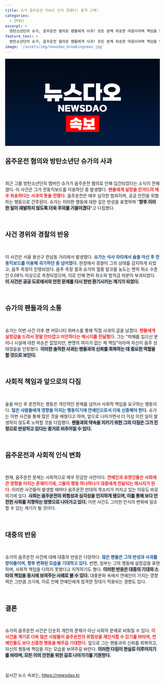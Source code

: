 ```yaml
---
title: 슈가 음주운전 킥보드 인지 못했다! 충격 고백!
categories:
  - 연예인
excerpt: >
  방탄소년단의 슈가, 음주운전 혐의로 팬들에게 사과! 모든 분께 죄송한 마음이라며 책임을 인정하고 행동을 개선하겠다고 다짐했다. 슈가는 전동 킥보드를 타고 귀가 중 경찰에 적발돼 면허 취소 수준의 음주가 확인됐다.
feature_text: >
  방탄소년단의 슈가, 음주운전 혐의로 팬들에게 사과! 모든 분께 죄송한 마음이라며 책임을 인정하고 행동을 개선하겠다고 다짐했다. 슈가는 전동 킥보드를 타고 귀가 중 경찰에 적발돼 면허 취소 수준의 음주가 확인됐다.
image: '/assets/img/newsdao_breakingnews.jpg'
---
```


<p><img src="/assets/img/newsdao_breakingnews.jpg" alt="koreaapp 속보" /></p>

<h2 data-ke-size="size26">음주운전 혐의와 방탄소년단 슈가의 사과</h2>

<p data-ke-size="size16">&nbsp;</p>

<p data-ke-size="size16">최근 그룹 방탄소년단의 멤버인 슈가가 음주운전 혐의로 인해 입건되었다는 소식이 전해졌다. 이 사건은 그가 전동킥보드를 이용하던 중 발생했다. <b><span style="color: #ee2323;">팬들에게 실망을 안겨드려 매우 죄송하다는 사과의 뜻을 전했다.</span></b> 음주운전은 매우 심각한 범죄이며, 공공 안전을 위협하는 행동으로 간주된다. 슈가는 이러한 행동에 대한 깊은 반성을 표명하며 "<b><span style="background-color: #21538527;">향후 이러한 일이 재발하지 않도록 더욱 주의를 기울이겠다</span></b>"고 다짐했다.</p>

<p data-ke-size="size16">&nbsp;</p>

<h2 data-ke-size="size26">사건 경위와 경찰의 반응</h2>

<p data-ke-size="size16">&nbsp;</p>

<p data-ke-size="size16">이 사건은 서울 용산구 한남동 거리에서 발생했다. <b><span style="color: #1a5490;">슈가는 식사 자리에서 술을 마신 후 전동킥보드를 이용해 귀가하던 중 넘어졌다.</span></b> 현장에서 경찰이 그의 상태를 감지하게 되었고, 음주 측정이 진행되었다. 음주 측정 결과 슈가의 혈중 알코올 농도는 면허 취소 수준인 0.08% 이상으로 측정되었으며, 이로 인해 면허 취소와 범칙금 처분이 부과되었다. <b><span style="background-color: #21538527;">이 사건은 공공 도로에서의 안전 문제를 다시 한번 환기시키는 계기가 되었다.</span></b></p>

<p data-ke-size="size16">&nbsp;</p>

<h2 data-ke-size="size26">슈가의 팬들과의 소통</h2>

<p data-ke-size="size16">&nbsp;</p>

<p data-ke-size="size16">슈가는 이번 사건 이후 팬 커뮤니티 위버스를 통해 직접 사과의 글을 남겼다. <b><span style="color: #ee2323;">팬들에게 실망감을 드려서 정말 안타깝고 미안하다는 메시지를 전달했다.</span></b> 그는 "피해를 입으신 분이나 시설에 대한 파손은 없었지만, 변명의 여지가 없는 제 책임"이라며 자신이 음주 상태였음을 인정했다. <b><span style="background-color: #21538527;">이러한 솔직한 사과는 팬들과의 신뢰를 회복하는 데 중요한 역할을 할 것으로 보인다.</span></b></p>

<p data-ke-size="size16">&nbsp;</p>

<h2 data-ke-size="size26">사회적 책임과 앞으로의 다짐</h2>

<p data-ke-size="size16">&nbsp;</p>

<p data-ke-size="size16">술을 마신 후 운전하는 행동은 개인적인 문제를 넘어서 사회적 책임을 요구하는 행동이다. <b><span style="color: #1a5490;">많은 사람들에게 영향을 미치는 행동이기에 연예인으로서 더욱 신중해야 한다.</span></b> 슈가는 이번 사건을 통해 많은 것을 배웠다고 하며, 앞으로 나아가면서 더 이상 이런 일이 발생하지 않도록 노력할 것을 다짐했다. <b><span style="background-color: #21538527;">팬들과의 약속을 지키기 위한 그의 다짐은 그가 진정으로 반성하고 있다는 증거로 비추어질 수 있다.</span></b></p>

<p data-ke-size="size16">&nbsp;</p>

<h2 data-ke-size="size26">음주운전과 사회적 인식 변화</h2>

<p data-ke-size="size16">&nbsp;</p>

<p data-ke-size="size16">현재, 음주운전 문제는 사회적으로 매우 민감한 사안이다. <b><span style="color: #ee2323;">연예인과 유명인들은 사회에 큰 영향을 미치는 존재이기에, 그들의 행동 하나하나가 대중에게 전달되는 메시지가 된다.</span></b> 이러한 사건들이 발생할 때마다 음주운전 반대의 목소리가 커지고 있는 이유도 바로 여기에 있다. <b><span style="background-color: #21538527;">사회는 음주운전의 위험성과 심각성을 인지하게 됐으며, 이를 통해 보다 안전한 사회를 지향하는 방향으로 나아가고 있다.</span></b> 이번 사건도 그러한 인식의 변화에 일조할 수 있는 계기가 될 것이다.</p>

<p data-ke-size="size16">&nbsp;</p>

<h2 data-ke-size="size26">대중의 반응</h2>

<p data-ke-size="size16">&nbsp;</p>

<p data-ke-size="size16">슈가의 음주운전 사건에 대해 대중의 반응은 다양하다. <b><span style="color: #1a5490;">많은 팬들은 그의 반성과 사과를 받아들이며, 향후 변화된 모습을 기대하고 있다.</span></b> 반면, 일부는 그의 행동에 실망감을 표현하며, 사회적 책임을 다하지 못했다고 지적하기도 했다. <b><span style="background-color: #21538527;">이러한 반응은 대중의 기대와 스타의 책임을 동시에 보여주는 사례로 볼 수 있다.</span></b> 대중문화 속에서 연예인이 가지는 영향력은 그만큼 크기에, 이로 인해 연예인에게 엄격한 잣대가 적용되는 경향도 있다. </p>

<p data-ke-size="size16">&nbsp;</p>

<h2 data-ke-size="size26">결론</h2>

<p data-ke-size="size16">&nbsp;</p>

<p data-ke-size="size16">슈가의 음주운전 사건은 단순히 개인의 문제가 아닌 사회적 문제로 비춰질 수 있다. <b><span style="color: #ee2323;">이 사건을 계기로 더욱 많은 사람들이 음주운전의 위험성을 재인식할 수 있기를 바라며, 연예인들도 보다 신중한 행동을 해주길 기대한다.</span></b> 앞으로 그는 팬들과의 신뢰를 회복하고, 자신의 행동에 책임을 지는 모습을 보여주길 바란다. <b><span style="background-color: #21538527;">이러한 다짐이 현실로 이루어지기를 바라며, 모든 이의 안전을 위한 길로 나아가기를 기원한다.</span></b></p>

<p data-ke-size="size16">&nbsp;</p>
실시간 뉴스 속보는, <a href="https://newsdao.kr" rel="dofollow">https://newsdao.kr</a>


